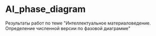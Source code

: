 # AI_phase_diagram
Результаты работ по теме "Интеллектуальное материаловедение. Определение численной версии по фазовой диаграмме"
